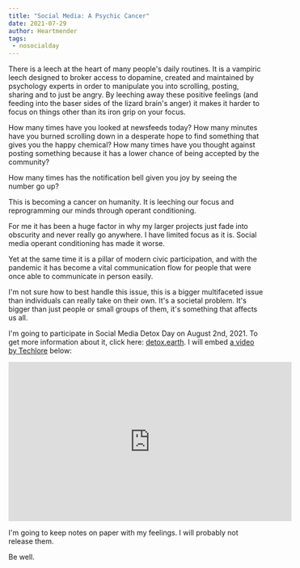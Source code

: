 ```yaml
---
title: "Social Media: A Psychic Cancer"
date: 2021-07-29
author: Heartmender
tags:
 - nosocialday
---
```


There is a leech at the heart of many people's daily routines. It is a vampiric
leech designed to broker access to dopamine, created and maintained by
psychology experts in order to manipulate you into scrolling, posting, sharing
and to just be angry. By leeching away these positive feelings (and feeding into
the baser sides of the lizard brain's anger) it makes it harder to focus on
things other than its iron grip on your focus.

How many times have you looked at newsfeeds today? How many minutes have you
burned scrolling down in a desperate hope to find something that gives you the
happy chemical? How many times have you thought against posting something
because it has a lower chance of being accepted by the community?

How many times has the notification bell given you joy by seeing the number go
up?

This is becoming a cancer on humanity. It is leeching our focus and
reprogramming our minds through operant conditioning.

For me it has been a huge factor in why my larger projects just fade into
obscurity and never really go anywhere. I have limited focus as it is. Social
media operant conditioning has made it worse.

Yet at the same time it is a pillar of modern civic participation, and with the
pandemic it has become a vital communication flow for people that were once able
to communicate in person easily.

I'm not sure how to best handle this issue, this is a bigger multifaceted issue
than individuals can really take on their own. It's a societal problem. It's
bigger than just people or small groups of them, it's something that affects us
all.

I'm going to participate in Social Media Detox Day on August 2nd, 2021. To get
more information about it, click here: [detox.earth](https://detox.earth/). I
will embed [a video by Techlore](https://youtu.be/HUQqHYjl2Pk) below:

<iframe width="560" height="315" src="https://www.youtube.com/embed/HUQqHYjl2Pk"
title="YouTube video player" frameborder="0" allow="accelerometer; autoplay;
clipboard-write; encrypted-media; gyroscope; picture-in-picture"
allowfullscreen></iframe>

I'm going to keep notes on paper with my feelings. I will probably not release
them.

Be well.
